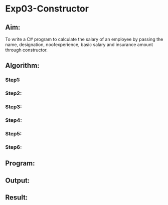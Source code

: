 # Exp03-Constructor
## Aim: 
To write a C# program to calculate the salary of an employee by passing the name, designation, noofexperience, basic salary and insurance amount through constructor.

## Algorithm:
### Step1:
### Step2:
### Step3:
### Step4:
### Step5:
### Step6:

## Program:


## Output:

## Result: